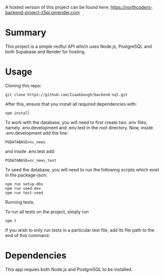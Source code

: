 
A hosted version of this project can be found here: https://northcoders-backend-project-z5pl.onrender.com

# Summary

This project is a simple resftul API which uses Node.js, PostgreSQL and both Supabase and Render for hosting.
# Usage

Cloning this repo:

    git clone https://github.com/IzaakGough/backend-sql.git 

After this, ensure that you install all required dependencies with: 

    npm install 

To work with the database, you will need to first create two .env files, namely .env.development and .env.test in the root directory.
Now, inside .env.development add the line:

    PGDATABASE=nc_news

and inside .env.test add:

    PGDATABASE=nc_news_test

To seed the database, you will need to run the following scripts which exist in the package-json:

    npm run setup-dbs
    npm run seed-dev
    npm run test-seed


Running tests:

To run all tests on the project, simply run

    npm t

If you wish to only run tests in a particular test file, add its file path to the end of this command.


# Dependencies

This app requies both Node.js and PostgreSQL to be installed.



















